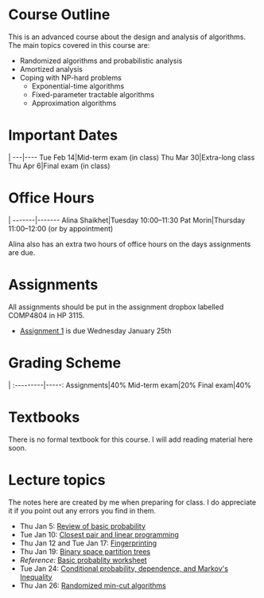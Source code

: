 # Course Outline

This is an advanced course about the design and analysis of algorithms.
The main topics covered in this course are:

- Randomized algorithms and probabilistic analysis
- Amortized analysis
- Coping with NP-hard problems
    - Exponential-time algorithms
    - Fixed-parameter tractable algorithms
    - Approximation algorithms

# Important Dates

|
---|----
Tue Feb 14|Mid-term exam (in class)
Thu Mar 30|Extra-long class
Thu Apr 6|Final exam (in class)

# Office Hours

|
-------|-------
Alina Shaikhet|Tuesday 10:00–11:30
Pat Morin|Thursday 11:00–12:00 (or by appointment)

Alina also has an extra two hours of office hours on the days assignments are due.


# Assignments

All assignments should be put in the assignment dropbox labelled COMP4804
in HP 3115.

* [Assignment 1](assn/assn1.pdf) is due Wednesday January 25th

# Grading Scheme

 |
:---------|-----:
Assignments|40%
Mid-term exam|20%
Final exam|40%

# Textbooks

There is no formal textbook for this course.  I will add reading material here soon.

# Lecture topics

The notes here are created by me when preparing for class. I do appreciate it if you point out any errors you find in them.

* Thu Jan 5: [Review of basic probability](prob-review.html)
* Tue Jan 10: [Closest pair and linear programming](cplp.html)
* Thu Jan 12 and Tue Jan 17: [Fingerprinting](fingerprinting.html)
* Thu Jan 19: [Binary space partition trees](bsp.html)
* *Reference:* [Basic probablity worksheet](http://cglab.ca/~morin/teaching/4804-old/notes/basicprob/sheet1.pdf)
* Tue Jan 24: [Conditional probability, dependence, and Markov's Inequality](independence.html)
* Thu Jan 26: [Randomized min-cut algorithms](mincut.md)
